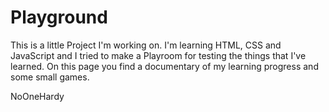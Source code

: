 # Playground
 This is a little Project I'm working on.
 I'm learning HTML, CSS and JavaScript and I tried to make a Playroom for testing the things that I've learned.
 On this page you find a documentary of my learning progress and some small games.
 
 NoOneHardy
